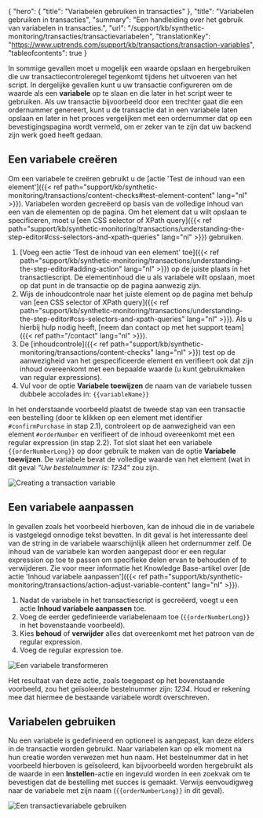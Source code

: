 {
  "hero": {
    "title": "Variabelen gebruiken in transacties"
  },
  "title": "Variabelen gebruiken in transacties",
  "summary": "Een handleiding over het gebruik van variabelen in transacties.",
  "url": "/support/kb/synthetic-monitoring/transacties/transactievariabelen",
  "translationKey": "https://www.uptrends.com/support/kb/transactions/transaction-variables",
  "tableofcontents": true
}

In sommige gevallen moet u mogelijk een waarde opslaan en hergebruiken die uw transactiecontroleregel tegenkomt tijdens het uitvoeren van het script. In dergelijke gevallen kunt u uw transactie configureren om de waarde als een **variabele** op te slaan en die later in het script weer te gebruiken. Als uw transactie bijvoorbeeld door een trechter gaat die een ordernummer genereert, kunt u de transactie dat in een variabele laten opslaan en later in het proces vergelijken met een ordernummer dat op een bevestigingspagina wordt vermeld, om er zeker van te zijn dat uw backend zijn werk goed heeft gedaan. 

## Een variabele creëren

Om een variabele te creëren gebruikt u de [actie 'Test de inhoud van een element']({{< ref path="support/kb/synthetic-monitoring/transactions/content-checks#test-element-content" lang="nl" >}}). Variabelen worden gecreëerd op basis van de volledige inhoud van een van de elementen op de pagina. Om het element dat u wilt opslaan te specificeren, moet u [een CSS selector of XPath query]({{< ref path="support/kb/synthetic-monitoring/transactions/understanding-the-step-editor#css-selectors-and-xpath-queries" lang="nl" >}}) gebruiken. 

1. [Voeg een actie 'Test de inhoud van een element' toe]({{< ref path="support/kb/synthetic-monitoring/transactions/understanding-the-step-editor#adding-action" lang="nl" >}}) op de juiste plaats in het transactiescript. De elementinhoud die u als variabele wilt opslaan, moet op dat punt in de transactie op de pagina aanwezig zijn.
2. Wijs de inhoudcontrole naar het juiste element op de pagina met behulp van [een CSS selector of XPath query]({{< ref path="support/kb/synthetic-monitoring/transactions/understanding-the-step-editor#css-selectors-and-xpath-queries" lang="nl" >}}). Als u hierbij hulp nodig heeft, [neem dan contact op met het support team]({{< ref path="/contact" lang="nl" >}}). 
3. De [inhoudcontrole]({{< ref path="support/kb/synthetic-monitoring/transactions/content-checks" lang="nl" >}}) test op de aanwezigheid van het gespecificeerde element en verifieert ook dat zijn inhoud overeenkomt met een bepaalde waarde (u kunt gebruikmaken van regular expressions). 
4. Vul voor de optie **Variabele toewijzen** de naam van de variabele tussen dubbele accolades in: `{{variableName}}`

In het onderstaande voorbeeld plaatst de tweede stap van een transactie een bestelling (door te klikken op een element met identifier `#confirmPurchase` in stap 2.1), controleert op de aanwezigheid van een element `#orderNumber` en verifieert of de inhoud overeenkomt met een regular expression (in stap 2.2). Tot slot slaat het een variabele `{{orderNumberLong}}` op door gebruik te maken van de optie **Variabele toewijzen**. De variabele bevat de volledige waarde van het element (wat in dit geval *"Uw bestelnummer is: 1234"* zou zijn.

![Creating a transaction variable](/img/content/scr-transaction-variable-creation.min.png)

## Een variabele aanpassen

In gevallen zoals het voorbeeld hierboven, kan de inhoud die in de variabele is vastgelegd onnodige tekst bevatten. In dit geval is het interessante deel van de string in de variabele waarschijnlijk alleen het ordernummer zelf. De inhoud van de variabele kan worden aangepast door er een regular expression op toe te passen om specifieke delen ervan te behouden of te verwijderen. Zie voor meer informatie het Knowledge Base-artikel over [de actie 'Inhoud variabele aanpassen']({{< ref path="support/kb/synthetic-monitoring/transactions/action-adjust-variable-content" lang="nl" >}}).

1. Nadat de variabele in het transactiescript is gecreëerd, voegt u een actie **Inhoud variabele aanpassen** toe.
2. Voeg de eerder gedefinieerde variabelenaam toe (`{{orderNumberLong}}` in het bovenstaande voorbeeld).
3. Kies **behoud** of **verwijder** alles dat overeenkomt met het patroon van de regular expression.
4. Voeg de regular expression toe.

![Een variabele transformeren](/img/content/scr-transform-trn-variable.min.png)

Het resultaat van deze actie, zoals toegepast op het bovenstaande voorbeeld, zou het geïsoleerde bestelnummer zijn: *1234*. Houd er rekening mee dat hiermee de bestaande variabele wordt overschreven.

## Variabelen gebruiken

Nu een variabele is gedefinieerd en optioneel is aangepast, kan deze elders in de transactie worden gebruikt. Naar variabelen kan op elk moment na hun creatie worden verwezen met hun naam. Het bestelnummer dat in het voorbeeld hierboven is geïsoleerd, kan bijvoorbeeld worden hergebruikt als de waarde in een **Instellen**-actie en ingevuld worden in een zoekvak om te bevestigen dat de bestelling met succes is gemaakt. Verwijs eenvoudigweg naar de variabele met zijn naam (`{{orderNumberLong}}` in dit geval).


![Een transactievariabele gebruiken](/img/content/scr-trn-variable-use.min.png)



